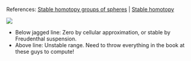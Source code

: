 
References: [Stable homotopy groups of spheres](Stable%20homotopy%20groups%20of%20spheres.md) | [Stable homotopy](Stable%20homotopy.md)



![](../figures/2019-11-06-11:51.png)

- Below jagged line: Zero by cellular approximation, or stable by Freudenthal suspension.
- Above line: Unstable range. Need to throw everything in the book at these guys to compute!